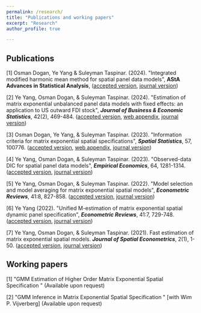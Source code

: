 ```yaml
---
permalink: /research/
title: "Publications and working papers"
excerpt: "Research"
author_profile: true

---
```

## Publications
[1] Osman Dogan, Ye Yang & Suleyman Taspinar. (2024). "Integrated modified harmonic mean method for spatial panel data models", **AStA Advances in Statistical Analysis**, ([accepted version](http://yeyang1.github.io/files/IHME_Article_AStA.pdf), [journal version](https://doi.org/10.1007/s10182-024-00521-2))

[2]  Ye Yang, Osman Dogan,  & Suleyman Taspinar. (2024). "Estimation of matrix exponential unbalanced panel data models with fixed effects: an application to US outward FDI stock", _**Journal of Business & Economic Statistics**_, 42(2), 469-484. ([accepted version](http://yeyang1.github.io/files/paper5.pdf), [web appendix](http://yeyang1.github.io/files/UMESS_Web_Appendix.pdf), [journal version](https://doi.org/10.1080/07350015.2023.2200486))

[3] Osman Dogan, Ye Yang,  & Suleyman Taspinar. (2023). "Information criteria for matrix exponential spatial specifications", _**Spatial Statistics**_, 57, 100776.  ([accepted version](http://yeyang1.github.io/files/Information_Criteria_for_MESS.pdf), [web appendix](http://yeyang1.github.io/files/IC_MESS_web_appendix.pdf), [journal version](https://doi.org/10.1016/j.spasta.2023.100776))

[4] Ye Yang, Osman Dogan,  & Suleyman Taspinar. (2023). "Observed-data DIC for spatial panel data models", _**Empirical Economics**_, 64, 1281-1314. ([accepted version](http://yeyang1.github.io/files/paper6.pdf), [journal version](https://link.springer.com/article/10.1007/s00181-022-02286-6)) 

[5] Ye Yang, Osman Dogan,  & Suleyman Taspinar. (2022). "Model selection and model averaging for matrix exponential spatial models", **_Econometric Reviews_**, 41:8, 827-858. ([accepted version](http://yeyang1.github.io/files/ch4_MS_version_on_website.pdf), [journal version](https://www.tandfonline.com/doi/full/10.1080/07474938.2022.2047507))

[6] Ye Yang (2022). "Unified M-estimation of matrix exponential spatial dynamic panel specification", **_Econometric Reviews_**, 41:7, 729-748. ([accepted version](http://yeyang1.github.io/files/ch_3_MESDPS_version_on_website.pdf), [journal version](https://www.tandfonline.com/doi/full/10.1080/07474938.2022.2039494))

[7] Ye Yang, Osman Dogan,  & Suleyman Taspinar. (2021). Fast estimation of matrix exponential spatial models. **_Journal of Spatial Econometrics_**, 2(1), 1-50. ([accepted version](http://yeyang1.github.io/files/paper1.pdf), [journal version]( https://link.springer.com/article/10.1007/s43071-021-00015-2))

## Working papers

[1] "GMM Estimation of Higher Order Matrix Exponential Spatial Specification " (Available upon request)	

[2] "GMM Inference in Matrix Exponential Spatial Specification " [with Wim P. Vijverberg] (Available upon request)


